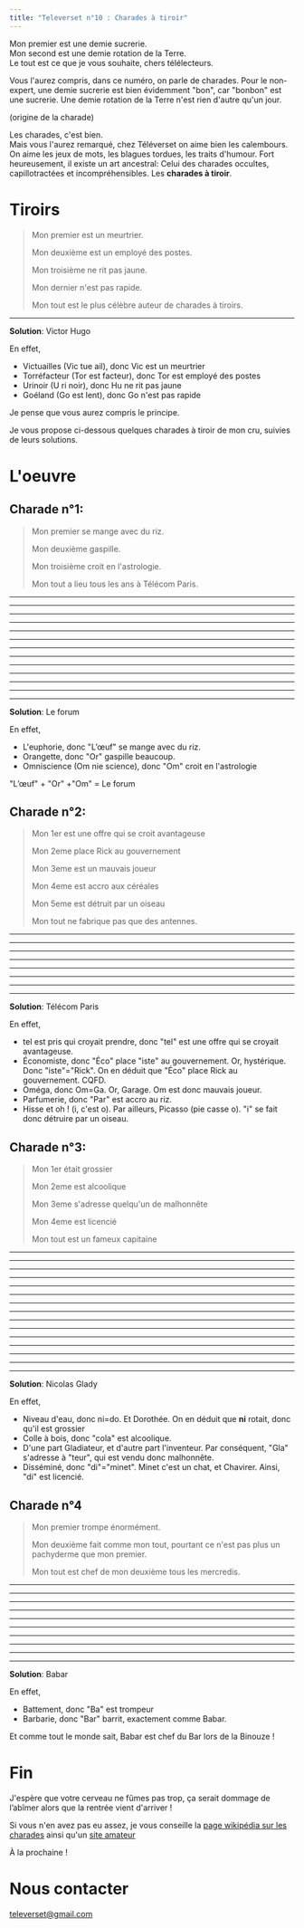 ```yaml
---
title: "Televerset n°10 : Charades à tiroir"
---
```


Mon premier est une demie sucrerie.  
Mon second est une demie rotation de la Terre.  
Le tout est ce que je vous souhaite, chers télélecteurs.

Vous l'aurez compris, dans ce numéro, on parle de charades. Pour le non-expert, une demie sucrerie est bien évidemment "bon", car "bonbon" est une sucrerie. Une demie rotation de la Terre n'est rien d'autre qu'un jour.

(origine de la charade)

Les charades, c'est bien.  
Mais vous l'aurez remarqué, chez Téléverset on aime bien les calembours. On aime les jeux de mots, les blagues tordues, les traits d'humour.
Fort heureusement, il existe un art ancestral: Celui des charades occultes, capillotractées et incompréhensibles. Les **charades à tiroir**. 


# Tiroirs

> Mon premier est un meurtrier.
> 
> Mon deuxième est un employé des postes.
> 
> Mon troisième ne rit pas jaune.
> 
> Mon dernier n'est pas rapide.
> 
> Mon tout est le plus célèbre auteur de charades à tiroirs.

---

**Solution**: Victor Hugo

En effet,
- Victuailles (Vic tue ail), donc Vic est un meurtrier
- Torréfacteur (Tor est facteur), donc Tor est employé des postes
- Urinoir (U ri noir), donc Hu ne rit pas jaune
- Goéland (Go est lent), donc Go n'est pas rapide


Je pense que vous aurez compris le principe.

Je vous propose ci-dessous quelques charades à tiroir de mon cru, suivies de leurs solutions.

# L'oeuvre

## Charade n°1:

> Mon premier se mange avec du riz.
> 
> Mon deuxième gaspille.
> 
> Mon troisième croit en l'astrologie.
> 
> Mon tout a lieu tous les ans à Télécom Paris.

---
---
---
---
---
---
---
---
---
---
---
---
---

**Solution**: Le forum

En effet,
- L'euphorie, donc "L’œuf" se mange avec du riz.
- Orangette, donc "Or" gaspille beaucoup.
- Omniscience (Om nie science), donc "Om" croit en l'astrologie

"L’œuf" + "Or" +"Om" = Le forum

## Charade n°2:

> Mon 1er est une offre qui se croit avantageuse
> 
> Mon 2eme place Rick au gouvernement
> 
> Mon 3eme est un mauvais joueur
>
> Mon 4eme est accro aux céréales 
> 
> Mon 5eme est détruit par un oiseau
> 
> Mon tout ne fabrique pas que des antennes.

---
---
---
---
---
---
---
---

**Solution**: Télécom Paris

En effet,
- tel est pris qui croyait prendre, donc "tel" est une offre qui se croyait avantageuse.
- Économiste, donc "Éco" place "iste" au gouvernement. Or, hystérique. Donc "iste"="Rick". On en déduit que "Éco" place Rick au gouvernement. CQFD.
- Oméga, donc Om=Ga. Or, Garage. Om est donc mauvais joueur.
- Parfumerie, donc "Par" est accro au riz.
- Hisse et oh ! (i, c'est o). Par ailleurs, Picasso (pie casse o). "i" se fait donc détruire par un oiseau.



## Charade n°3:

>Mon 1er était grossier
>
>Mon 2eme est alcoolique
>
>Mon 3eme s'adresse quelqu'un de malhonnête
>
>Mon 4eme est licencié
>
> Mon tout est un fameux capitaine

---
---
---
---
---
---
---
---
---
---
---
---
---
---
---

**Solution**: Nicolas Glady

En effet,
- Niveau d'eau, donc ni=do. Et Dorothée. On en déduit que **ni** rotait, donc qu'il est grossier
- Colle à bois, donc "cola" est alcoolique.
- D'une part Gladiateur, et d'autre part l'inventeur. Par conséquent, "Gla" s'adresse à "teur", qui est vendu donc malhonnête.
- Disséminé, donc "di"="minet". Minet c'est un chat, et Chavirer. Ainsi, "di" est licencié.



## Charade n°4

> Mon premier trompe énormément.
> 
> Mon deuxième fait comme mon tout, pourtant ce n'est pas plus un pachyderme que mon premier.
>
> Mon tout est chef de mon deuxième tous les mercredis.


---
---
---
---
---
---
---
---
---
---

**Solution**: Babar

En effet,
- Battement, donc "Ba" est trompeur
- Barbarie, donc "Bar" barrit, exactement comme Babar.

Et comme tout le monde sait, Babar est chef du Bar lors de la Binouze !



# Fin

J'espère que votre cerveau ne fûmes pas trop, ça serait dommage de l’abîmer alors que la rentrée vient d'arriver !

Si vous n'en avez pas eu assez, je vous conseille la [page wikipédia sur les charades](https://fr.wikipedia.org/wiki/Charade) ainsi qu'un [site amateur](http://chuttt.free.fr/Collections/page1/page2/page24/page24.html)

À la prochaine !

# Nous contacter

televerset@gmail.com